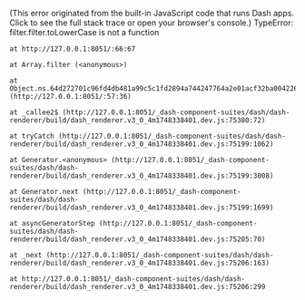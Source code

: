(This error originated from the built-in JavaScript code that runs Dash apps. Click to see the full stack trace or open your browser's console.)
TypeError: filter.filter.toLowerCase is not a function

    at http://127.0.0.1:8051/:66:67

    at Array.filter (<anonymous>)

    at Object.ns.64d272701c96fd4db481a99c5c1fd2894a744247764a2e01acf32ba0042262ab (http://127.0.0.1:8051/:57:36)

    at _callee2$ (http://127.0.0.1:8051/_dash-component-suites/dash/dash-renderer/build/dash_renderer.v3_0_4m1748338401.dev.js:75380:72)

    at tryCatch (http://127.0.0.1:8051/_dash-component-suites/dash/dash-renderer/build/dash_renderer.v3_0_4m1748338401.dev.js:75199:1062)

    at Generator.<anonymous> (http://127.0.0.1:8051/_dash-component-suites/dash/dash-renderer/build/dash_renderer.v3_0_4m1748338401.dev.js:75199:3008)

    at Generator.next (http://127.0.0.1:8051/_dash-component-suites/dash/dash-renderer/build/dash_renderer.v3_0_4m1748338401.dev.js:75199:1699)

    at asyncGeneratorStep (http://127.0.0.1:8051/_dash-component-suites/dash/dash-renderer/build/dash_renderer.v3_0_4m1748338401.dev.js:75205:70)

    at _next (http://127.0.0.1:8051/_dash-component-suites/dash/dash-renderer/build/dash_renderer.v3_0_4m1748338401.dev.js:75206:163)

    at http://127.0.0.1:8051/_dash-component-suites/dash/dash-renderer/build/dash_renderer.v3_0_4m1748338401.dev.js:75206:299
